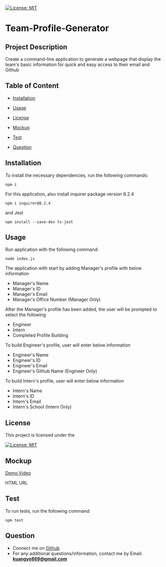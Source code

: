 [![License: MIT](https://img.shields.io/badge/License-MIT-yellow.svg)](https://opensource.org/licenses/MIT)
  
  # Team-Profile-Generator
  
  ## Project Description
  Create a command-line application to generate a webpage that display the team's basic information for quick and easy access to their email and Github 

  ## Table of Content
  * [Installation](#installation)

  * [Usage](#usage)

  * [License](#license)

  * [Mockup](#mockup)

  * [Test](#test)

  * [Question](#question)



  ## Installation
  To install the necessary dependencies, run the following commands:
  
  ```
  npm i
  ```
  For this application, also install inquirer package version 8.2.4
  ```
  npm i inquirer@8.2.4
  ```
  and Jest
  ```
  npm install --save-dev ts-jest
  ```

  ## Usage
  Run application with the following command:

  ```
  node index.js
  ```

  The application with start by adding Manager's profile with below information

  * Manager's Name
  * Manager's ID
  * Manager's Email
  * Manager's Office Number (Manager Only)

  After the Manager's profile has been added, the user will be prompted to select the following

  * Engineer
  * Intern
  * Completed Profile Building

  To build Engineer's profile, user will enter below information

  * Engineer's Name
  * Engineer's ID
  * Engineer's Email
  * Engineer's Github Name (Engineer Only)

  To build Intern's profile, user will enter below information

  * Intern's Name
  * Intern's ID
  * Intern's Email
  * Intern's School (Intern Only)
  
  
  ## License
  This project is licensed under the

  [![License: MIT](https://img.shields.io/badge/License-MIT-yellow.svg)](https://opensource.org/licenses/MIT)
  
  ## Mockup
 
  [Demo Video](https://app.castify.com/view/cfc912c9-91cc-4ad3-898c-bf2ac8144686)
  
  HTML URL
  
  
  ## Test
  To run tests, run the following command:
  
  ```
  npm test
  ```
  
  ## Question
  * Connect me on [Github](https://github.com/ykuang321)
  * For any additional questions/information, contact me by Email: **kuangye869@gmail.com**
